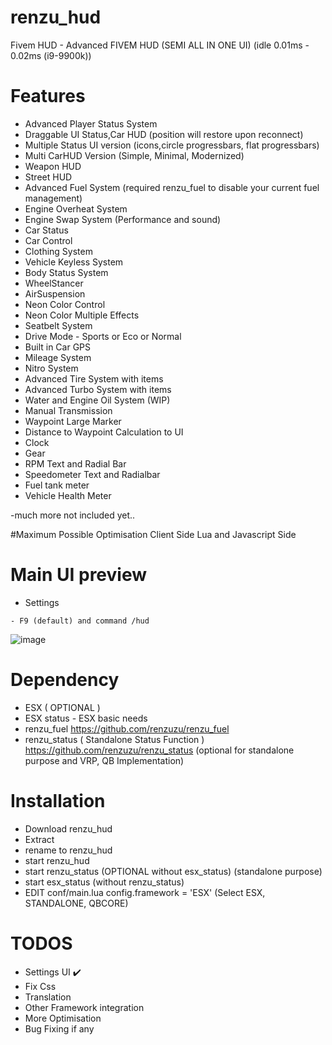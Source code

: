 # renzu_hud
Fivem HUD - Advanced FIVEM HUD (SEMI ALL IN ONE UI) (idle 0.01ms - 0.02ms (i9-9900k))
# Features
- Advanced Player Status System
- Draggable UI Status,Car HUD (position will restore upon reconnect)
- Multiple Status UI version (icons,circle progressbars, flat progressbars)
- Multi CarHUD Version (Simple, Minimal, Modernized)
- Weapon HUD
- Street HUD
- Advanced Fuel System (required renzu_fuel to disable your current fuel management)
- Engine Overheat System
- Engine Swap System (Performance and sound)
- Car Status
- Car Control
- Clothing System
- Vehicle Keyless System
- Body Status System
- WheelStancer
- AirSuspension
- Neon Color Control
- Neon Color Multiple Effects
- Seatbelt System
- Drive Mode - Sports or Eco or Normal
- Built in Car GPS
- Mileage System
- Nitro System
- Advanced Tire System with items
- Advanced Turbo System with items
- Water and Engine Oil System (WIP)
- Manual Transmission
- Waypoint Large Marker
- Distance to Waypoint Calculation to UI
- Clock
- Gear
- RPM Text and Radial Bar
- Speedometer Text and Radialbar
- Fuel tank meter
- Vehicle Health Meter

-much more not included yet..

#Maximum Possible Optimisation
Client Side Lua and Javascript Side
# Main UI preview
- Settings
```
- F9 (default) and command /hud
```
![image](https://user-images.githubusercontent.com/82306584/130363160-9c63031b-8e19-42c1-aab3-1d24326ac322.png)

# Dependency
- ESX ( OPTIONAL )
- ESX status - ESX basic needs 
- renzu_fuel https://github.com/renzuzu/renzu_fuel
- renzu_status ( Standalone Status Function ) https://github.com/renzuzu/renzu_status (optional for standalone purpose and VRP, QB Implementation)

# Installation
- Download renzu_hud
- Extract
- rename to renzu_hud
- start renzu_hud
- start renzu_status (OPTIONAL without esx_status) (standalone purpose)
- start esx_status (without renzu_status)
- EDIT conf/main.lua config.framework = 'ESX' (Select ESX, STANDALONE, QBCORE)

# TODOS
- Settings UI ✔️
- Fix Css
- Translation
- Other Framework integration
- More Optimisation
- Bug Fixing if any
